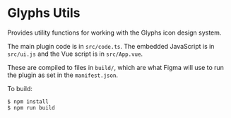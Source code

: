 # Glyphs Utils

Provides utility functions for working with the Glyphs icon design system.

The main plugin code is in `src/code.ts`. The embedded JavaScript is in `src/ui.js` and the Vue script is in `src/App.vue`.

These are compiled to files in `build/`, which are what Figma will use to run the plugin as set in the `manifest.json`.

To build:

    $ npm install
    $ npm run build
